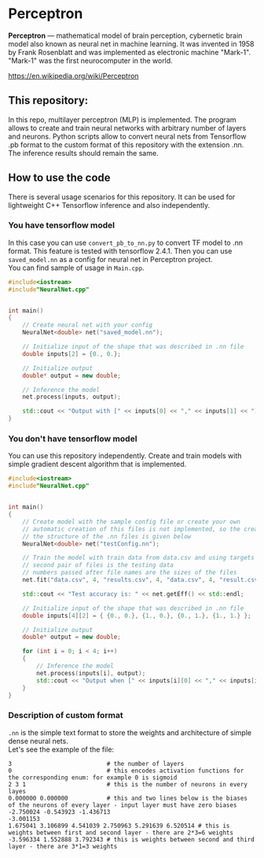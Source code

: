 # Perceptron
**Perceptron** — mathematical model of brain perception, cybernetic brain model also known as neural net in machine learning. It was invented in 1958 by Frank Rosenblatt and was implemented as electronic machine "Mark-1". "Mark-1" was the first neurocomputer in the world.

https://en.wikipedia.org/wiki/Perceptron

## This repository:
In this repo, multilayer perceptron (MLP) is implemented. The program allows to create and train neural networks with arbitrary number of layers and neurons. Python scripts allow to convert neural nets from Tensorflow .pb format to the custom format of this repository with the extension .nn. The inference results should remain the same.

## How to use the code
There is several usage scenarios for this repository. It can be used for lightweight C++ Tensorflow
inference and also independently.

### You have tensorflow model
In this case you can use `convert_pb_to_nn.py` to convert TF model to .nn format. This feature is tested with tensorflow 2.4.1.
Then you can use `saved_model.nn` as a config for neural net in Perceptron project.  
You can find sample of usage in `Main.cpp`.  
```cpp
#include<iostream>
#include"NeuralNet.cpp"


int main()
{
    // Create neural net with your config
	NeuralNet<double> net("saved_model.nn");

    // Initialize input of the shape that was described in .nn file 
	double inputs[2] = {0., 0.};

    // Initialize output
	double* output = new double;

    // Inference the model
    net.process(inputs, output);

    std::cout << "Output with [" << inputs[0] << "," << inputs[1] << "]: " << *output << std::endl;
}
```

### You don't have tensorflow model
You can use this repository independently. Create and train models with simple gradient descent algorithm that is implemented.

```cpp
#include<iostream>
#include"NeuralNet.cpp"


int main()
{
    // Create model with the sample config file or create your own
    // automatic creation of this files is not implemented, so the creation process can be sophisticated
    // the structure of the .nn files is given below
	NeuralNet<double> net("testConfig.nn");

    // Train the model with train data from data.csv and using targets from results.csv
    // second pair of files is the testing data
    // numbers passed after file names are the sizes of the files
	net.fit("data.csv", 4, "results.csv", 4, "data.csv", 4, "result.csv", 4, /*epochs*/500);

	std::cout << "Test accuracy is: " << net.getEff() << std::endl;

    // Initialize input of the shape that was described in .nn file
	double inputs[4][2] = { {0., 0.}, {1., 0.}, {0., 1.}, {1., 1.} };

    // Initialize output
	double* output = new double;

	for (int i = 0; i < 4; i++)
	{
        // Inference the model
		net.process(inputs[i], output);
		std::cout << "Output when [" << inputs[i][0] << "," << inputs[i][1] << "]: " << *output << std::endl;
	}
}
```

### Description of custom format
`.nn` is the simple text format to store the weights and architecture of simple dense neural nets.  
Let's see the example of the file:
```
3                           # the number of layers
0                           # this encodes activation functions for the corresponding enum: for example 0 is sigmoid
2 3 1                       # this is the number of neurons in every layes
0.000000 0.000000           # this and two lines below is the biases of the neurons of every layer - input layer must have zero biases
-2.750024 -0.543923 -1.436713 
-3.001153 
1.675041 3.106899 4.541039 2.750963 5.291639 6.520514 # this is weights between first and second layer - there are 2*3=6 weights
-3.596334 1.552888 3.792343 # this is weights between second and third layer - there are 3*1=3 weights
```
